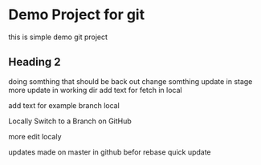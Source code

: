 # Demo Project for git
this is simple demo git project 
## Heading 2
doing somthing that should be back out
change somthing 
update in stage
more update in working dir
add text for fetch in local

add text for example branch local

Locally Switch to a Branch on GitHub

more edit localy 

updates made on master in github befor rebase
quick update 

